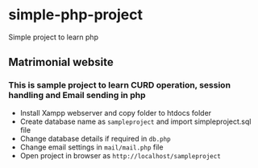 # simple-php-project
Simple project to learn php

## Matrimonial website
### This is sample project to learn CURD operation, session handling and Email sending in php
- Install Xampp webserver and copy folder to htdocs folder
- Create database name as `sampleproject` and import simpleproject.sql file
- Change database details if required in `db.php`
- Change email settings in `mail/mail.php` file
- Open project in browser as `http://localhost/sampleproject`
